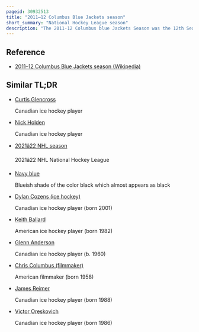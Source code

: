 ```yaml
---
pageid: 30932513
title: "2011–12 Columbus Blue Jackets season"
short_summary: "National Hockey League season"
description: "The 2011-12 Columbus blue Jackets Season was the 12th Season of the Team in the national Hockey League. The Blue Jackets' Record of 29–46–7 was the worst Record in the Nhl for 2011–12 and the first Time in franchise History they finished in last Place. It was also the third straight Year in which they missed the Playoffs. In Consequence they had the best Chance of receiving the first overall Selection in the 2012 nhl Entry Draft Lottery but lost out to the Edmonton Oilers and received the second Pick instead."
---
```


## Reference

- [2011–12 Columbus Blue Jackets season (Wikipedia)](https://en.wikipedia.org/?curid=30932513)

## Similar TL;DR

- [Curtis Glencross](/tldr/en/curtis-glencross)

  Canadian ice hockey player

- [Nick Holden](/tldr/en/nick-holden)

  Canadian ice hockey player

- [2021â22 NHL season](/tldr/en/202122-nhl-season)

  2021â22 NHL National Hockey League

- [Navy blue](/tldr/en/navy-blue)

  Blueish shade of the color black which almost appears as black

- [Dylan Cozens (ice hockey)](/tldr/en/dylan-cozens-ice-hockey)

  Canadian ice hockey player (born 2001)

- [Keith Ballard](/tldr/en/keith-ballard)

  American ice hockey player (born 1982)

- [Glenn Anderson](/tldr/en/glenn-anderson)

  Canadian ice hockey player (b. 1960)

- [Chris Columbus (filmmaker)](/tldr/en/chris-columbus-filmmaker)

  American filmmaker (born 1958)

- [James Reimer](/tldr/en/james-reimer)

  Canadian ice hockey player (born 1988)

- [Victor Oreskovich](/tldr/en/victor-oreskovich)

  Canadian ice hockey player (born 1986)
